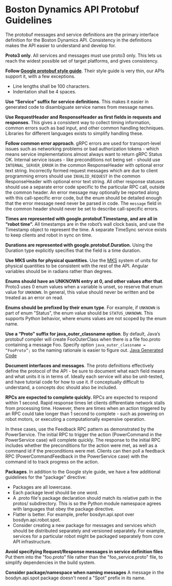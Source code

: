 <!--
Copyright (c) 2023 Boston Dynamics, Inc.  All rights reserved.

Downloading, reproducing, distributing or otherwise using the SDK Software
is subject to the terms and conditions of the Boston Dynamics Software
Development Kit License (20191101-BDSDK-SL).
-->

# Boston Dynamics API Protobuf Guidelines

The protobuf messages and service definitions are the primary interface definition for the Boston Dynamics API. Consistency in the definitions makes the API easier to understand and develop for.

**Proto3 only**. All services and messages must use proto3 only. This lets us reach the widest possible set of target platforms, and gives consistency.

**Follow [Google protobuf style guide](https://developers.google.com/protocol-buffers/docs/style)**. Their style guide is very thin, our APIs support it, with a few exceptions.

- Line lengths shall be 100 characters.
- Indentation shall be 4 spaces.

**Use “Service” suffix for service definitions**. This makes it easier in generated code to disambiguate service names from message names.

**Use RequestHeader and ResponseHeader as first fields in requests and responses**. This gives a consistent way to collect timing information, common errors such as bad input, and other common handling techniques. Libraries for different languages exists to simplify handling these.

**Follow common error approach**. gRPC errors are used for transport-level issues such as networking problems or bad authorization tokens - which means service implementations almost always want to return gRPC Status OK. Internal service issues - like preconditions not being set - should use `INTERNAL_SERVER_ERROR` in the common ResponseHeader with optional error text string. Incorrectly formed request messages which are due to client programming errors should use `INVALID_REQUEST` in the common ResponseHeader with optional error text string. All other response statuses should use a separate error code specific to the particular RPC call, outside the common header. An error message may optionally be reported along with this call-specific error code, but the enum should be detailed enough that the error message need never be parsed in code. The `message` field in the common header should never be set to describe call-specific errors.

**Times are represented with google.protobuf.Timestamp, and are all in “robot time”.** All timestamps are in the robot’s wall clock basis, and use the Timestamp object to represent the time. A separate TimeSync service exists to keep clients and robot in sync on time.

**Durations are represented with google.protobuf.Duration.** Using the Duration type explicitly specifies that the field is a time duration.

**Use MKS units for physical quantities.** Use the [MKS](http://scienceworld.wolfram.com/physics/MKS.html) system of units for physical quantities to be consistent with the rest of the API. Angular variables should be in radians rather than degrees.

**Enums should have an UNKNOWN entry at 0, and other values after that**. Proto3 uses 0 enum values when a variable is unset, so reserve that enum value for `UNKNOWN`. In general, this value should never be written and be treated as an error on read.

**Enums should be prefixed by their enum type**. For example, if `UNKNOWN` is part of enum "Status", the enum value should be `STATUS_UNKNOWN`. This supports Python behavior, where enums values are not scoped by the enum name.

**Use a “Proto” suffix for java_outer_classname option**. By default, Java’s protobuf compiler will create FooOuterClass when there is a file foo.proto containing a message Foo. Specify option `java_outer_classname = “FooProto”;` so the naming rationale is easier to figure out. [Java Generated Code](https://developers.google.com/protocol-buffers/docs/reference/java-generated#invocation)

**Document interfaces and messages**. The proto definitions effectively define the protocol of the API - be sure to document what each field means and what units it is in terms of. Ideally each service will also be unit-tested, and have tutorial code for how to use it. If conceptually difficult to understand, a concepts doc should also be included.

**RPCs are expected to complete quickly.** RPCs are expected to respond within 1 second. Rapid response times let clients differentiate network stalls from processing time. However, there are times when an action triggered by an RPC could take longer than 1 second to complete - such as powering on robot motors, or executing a computationally expensive operation.

In these cases, use the Feedback RPC pattern as demonstrated by the PowerService. The initial RPC to trigger the action (PowerCommand in the PowerService case) will complete quickly. The response to the initial RPC includes whether the preconditions for the action were met, as well as a command id if the preconditions were met. Clients can then poll a feedback RPC (PowerCommandFeedback in the PowerService case) with the command id to track progress on the action.

**Packages**. In addition to the Google style guide, we have a few additional guidelines for the "package" directive:

- Packages are all lowercase.
- Each package level should be one word.
- A .proto file's package declaration should match its relative path in the protos/ subdirectory. This is so the Python module namespace agrees with languages that obey the package directive.
- Flatter is better. For example, prefer bosdyn.api.spot over bosdyn.api.robot.spot.
- Consider creating a new package for messages and services which should be distributed separately and versioned separately. For example, services for a particular robot might be packaged separately from core API infrastructure.

**Avoid specifying Request/Response messages in service definition files** Put them into the "foo.proto" file rather than the "foo_service.proto" file, to simplify dependencies in the build system.

**Consider package/namespace when naming messages** A message in the bosdyn.api.spot package doesn't need a "Spot" prefix in its name.

